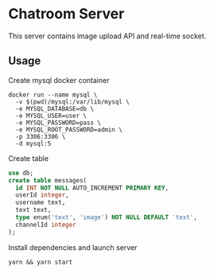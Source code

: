 # Chatroom Server

This server contains image upload API and real-time socket.

## Usage

Create mysql docker container

```
docker run --name mysql \
  -v $(pwd)/mysql:/var/lib/mysql \
  -e MYSQL_DATABASE=db \
  -e MYSQL_USER=user \
  -e MYSQL_PASSWORD=pass \
  -e MYSQL_ROOT_PASSWORD=admin \
  -p 3306:3306 \
  -d mysql:5
```

Create table

```sql
use db;
create table messages(
  id INT NOT NULL AUTO_INCREMENT PRIMARY KEY,
  userId integer,
  username text,
  text text,
  type enum('text', 'image') NOT NULL DEFAULT 'text',
  channelId integer
);
```

Install dependencies and launch server

```
yarn && yarn start
```
